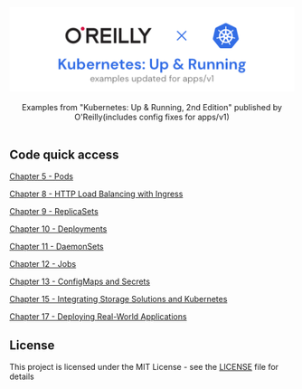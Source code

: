 <div align="center">
  <img width="512" src="https://raw.githubusercontent.com/2n3g5c9/kubernetes-up-and-running/master/img/banner.png" alt="kubernetes-up-and-running">
</div>

<br />

<div align="center">Examples from "Kubernetes: Up & Running, 2nd Edition" published by O'Reilly(includes config fixes for apps/v1)</div>

<br />

## Code quick access

[Chapter 5 - Pods](./05_Pods)

[Chapter 8 - HTTP Load Balancing with Ingress](./08_HTTP_Load_Balancing_with_Ingress)

[Chapter 9 - ReplicaSets](./09_ReplicaSets)

[Chapter 10 - Deployments](./10_Deployments)

[Chapter 11 - DaemonSets](./11_DaemonSets)

[Chapter 12 - Jobs](./12_Jobs)

[Chapter 13 - ConfigMaps and Secrets](./13_ConfigMaps_and_Secrets)

[Chapter 15 - Integrating Storage Solutions and Kubernetes](./15_Integrating_Storage_Solutions_and_Kubernetes)

[Chapter 17 - Deploying Real-World Applications](./17_Deploying_Real-World_Applications)

## License

This project is licensed under the MIT License - see the [LICENSE](LICENSE) file for details
